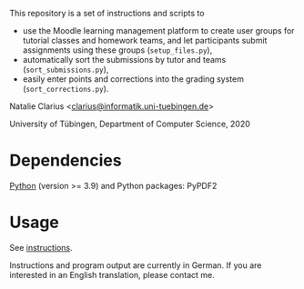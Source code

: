 This repository is a set of instructions and scripts to

- use the Moodle learning management platform to create user groups for tutorial classes and homework teams, and let participants submit assignments using these groups (`setup_files.py`),
- automatically sort the submissions by tutor and teams (`sort_submissions.py`),
- easily enter points and corrections into the grading system (`sort_corrections.py`).

Natalie Clarius \<<clarius@informatik.uni-tuebingen.de>\>

University of Tübingen, Department of Computer Science, 2020



# Dependencies

[Python](https://www.python.org/downloads/) (version >= 3.9) and Python packages: PyPDF2



# Usage

See [instructions](https://github.com/nclarius/pyMoodle/blob/main/instructions.md).

Instructions and program output are currently in German. If you are interested in an English translation, please contact me.


